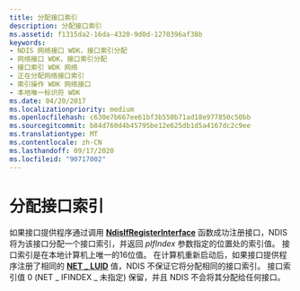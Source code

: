 ```yaml
---
title: 分配接口索引
description: 分配接口索引
ms.assetid: f1315da2-16da-4320-9d0d-1270396af38b
keywords:
- NDIS 网络接口 WDK，接口索引分配
- 网络接口 WDK，接口索引分配
- 接口索引 WDK 网络
- 正在分配网络接口索引
- 索引操作 WDK 网络接口
- 本地唯一标识符 WDK
ms.date: 04/20/2017
ms.localizationpriority: medium
ms.openlocfilehash: c630e7b667ee61bf3b550b71ad18e977850c50bb
ms.sourcegitcommit: b84d760d4b45795be12e625db1d5a4167dc2c9ee
ms.translationtype: MT
ms.contentlocale: zh-CN
ms.lasthandoff: 09/17/2020
ms.locfileid: "90717002"
---
```

# <a name="allocating-an-interface-index"></a>分配接口索引





如果接口提供程序通过调用 [**NdisIfRegisterInterface**](/windows-hardware/drivers/ddi/ndis/nf-ndis-ndisifregisterinterface) 函数成功注册接口，NDIS 将为该接口分配一个接口索引，并返回 *pIfIndex* 参数指定的位置处的索引值。 接口索引是在本地计算机上唯一的16位值。 在计算机重新启动后，如果接口提供程序注册了相同的 [**NET \_ LUID**](/windows/win32/api/ifdef/ns-ifdef-net_luid_lh) 值，NDIS 不保证它将分配相同的接口索引。 接口索引值 0 (NET \_ IFINDEX \_ 未指定) 保留，并且 NDIS 不会将其分配给任何接口。

 

